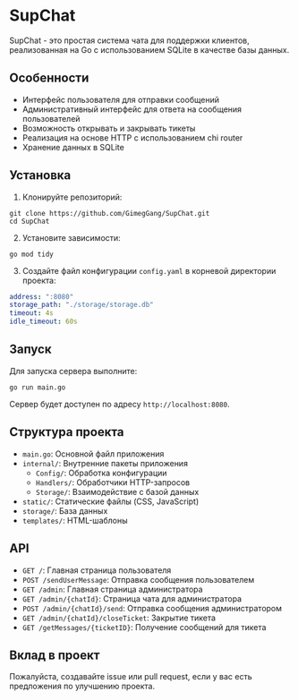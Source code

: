 # SupChat

SupChat - это простая система чата для поддержки клиентов, реализованная на Go с использованием SQLite в качестве базы данных.

## Особенности

- Интерфейс пользователя для отправки сообщений
- Административный интерфейс для ответа на сообщения пользователей
- Возможность открывать и закрывать тикеты
- Реализация на основе HTTP с использованием chi router
- Хранение данных в SQLite

## Установка

1. Клонируйте репозиторий:
```
git clone https://github.com/GimegGang/SupChat.git
cd SupChat
```

2. Установите зависимости:
```
go mod tidy
```

3. Создайте файл конфигурации `config.yaml` в корневой директории проекта:
```yaml
address: ":8080"
storage_path: "./storage/storage.db"
timeout: 4s
idle_timeout: 60s
```

## Запуск

Для запуска сервера выполните:

```
go run main.go
```

Сервер будет доступен по адресу `http://localhost:8080`.

## Структура проекта

- `main.go`: Основной файл приложения
- `internal/`: Внутренние пакеты приложения
    - `Config/`: Обработка конфигурации
    - `Handlers/`: Обработчики HTTP-запросов
    - `Storage/`: Взаимодействие с базой данных
- `static/`: Статические файлы (CSS, JavaScript)
- `storage/`: База данных
- `templates/`: HTML-шаблоны

## API

- `GET /`: Главная страница пользователя
- `POST /sendUserMessage`: Отправка сообщения пользователем
- `GET /admin`: Главная страница администратора
- `GET /admin/{chatId}`: Страница чата для администратора
- `POST /admin/{chatId}/send`: Отправка сообщения администратором
- `GET /admin/{chatId}/closeTicket`: Закрытие тикета
- `GET /getMessages/{ticketID}`: Получение сообщений для тикета

## Вклад в проект

Пожалуйста, создавайте issue или pull request, если у вас есть предложения по улучшению проекта.
